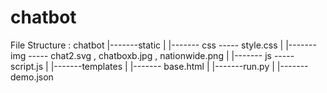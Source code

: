 # chatbot
File Structure : 
chatbot
     |-------static
     |           |------- css -----  style.css
     |           |------- img -----  chat2.svg , chatboxb.jpg , nationwide.png
     |           |------- js  -----  script.js 
     |
     |-------templates
     |           |------- base.html
     |
     |-------run.py
     |
     |-------demo.json
  
